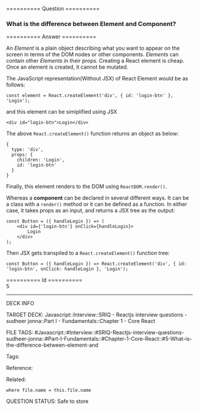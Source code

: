 ========== Question ==========  

### What is the difference between Element and Component?  

========== Answer ==========  

An _Element_ is a plain object describing what you want to appear on the screen in terms of the DOM nodes or other components. _Elements_ can contain other _Elements_ in their props. Creating a React element is cheap. Once an element is created, it cannot be mutated.

The JavaScript representation(Without JSX) of React Element would be as follows:

<!-- codeblock-start -->
<pre><code class="hljs language-javascript"><span class="hljs-keyword">const</span> element = <span class="hljs-title class_">React</span>.<span class="hljs-title function_">createElement</span>(<span class="hljs-string">'div'</span>, { <span class="hljs-attr">id</span>: <span class="hljs-string">'login-btn'</span> }, <span class="hljs-string">'Login'</span>);
</code></pre>
<!-- codeblock-end -->

and this element can be simiplified using JSX

<!-- codeblock-start -->
<pre><code class="hljs language-html"><span class="hljs-tag">&#x3C;<span class="hljs-name">div</span> <span class="hljs-attr">id</span>=<span class="hljs-string">"login-btn"</span>></span>Login<span class="hljs-tag">&#x3C;/<span class="hljs-name">div</span>></span>
</code></pre>
<!-- codeblock-end -->

The above `React.createElement()` function returns an object as below:

<!-- codeblock-start -->
<pre><code class="hljs language-javascript">{
  <span class="hljs-attr">type</span>: <span class="hljs-string">'div'</span>,
  <span class="hljs-attr">props</span>: {
    <span class="hljs-attr">children</span>: <span class="hljs-string">'Login'</span>,
    <span class="hljs-attr">id</span>: <span class="hljs-string">'login-btn'</span>
  }
}
</code></pre>
<!-- codeblock-end -->

Finally, this element renders to the DOM using `ReactDOM.render()`.

Whereas a **component** can be declared in several different ways. It can be a class with a `render()` method or it can be defined as a function. In either case, it takes props as an input, and returns a JSX tree as the output:

<!-- codeblock-start -->
<pre><code class="hljs language-javascript"><span class="hljs-keyword">const</span> <span class="hljs-title function_">Button</span> = (<span class="hljs-params">{ handleLogin }</span>) => (
    <span class="xml"><span class="hljs-tag">&#x3C;<span class="hljs-name">div</span> <span class="hljs-attr">id</span>=<span class="hljs-string">{</span>'<span class="hljs-attr">login-btn</span>'} <span class="hljs-attr">onClick</span>=<span class="hljs-string">{handleLogin}</span>></span>
        Login
    <span class="hljs-tag">&#x3C;/<span class="hljs-name">div</span>></span></span>
);
</code></pre>
<!-- codeblock-end -->

Then JSX gets transpiled to a `React.createElement()` function tree:

<!-- codeblock-start -->
<pre><code class="hljs language-javascript"><span class="hljs-keyword">const</span> <span class="hljs-title function_">Button</span> = (<span class="hljs-params">{ handleLogin }</span>) => <span class="hljs-title class_">React</span>.<span class="hljs-title function_">createElement</span>(<span class="hljs-string">'div'</span>, { <span class="hljs-attr">id</span>: <span class="hljs-string">'login-btn'</span>, <span class="hljs-attr">onClick</span>: handleLogin }, <span class="hljs-string">'Login'</span>);
</code></pre>
<!-- codeblock-end -->

========== Id ==========  
5

---

DECK INFO

TARGET DECK: Javascript::Interview::SRIQ - Reactjs interview questions - sudheer jonna::Part I - Fundamentals::Chapter 1 - Core React

FILE TAGS: #Javascript::#Interview::#SRIQ-Reactjs-interview-questions-sudheer-jonna::#Part-I-Fundamentals::#Chapter-1-Core-React::#5-What-is-the-difference-between-element-and

Tags:

Reference:

Related:

```dataview
where file.name = this.file.name
```
QUESTION STATUS: Safe to store
